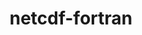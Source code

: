 ---
title: "netcdf-fortran"
layout: cache
categories: [package, develop]
meta: {"versions": ["4.6.1"], "compilers": ["gcc@=7.3.1"], "oss": ["amzn2"], "platforms": ["linux"], "targets": ["aarch64", "neoverse_n1", "x86_64_v3"], "stacks": ["aws-isc", "aws-isc-aarch64", "root"], "num_specs": 21, "num_specs_by_stack": {"root": 21, "aws-isc-aarch64": 14, "aws-isc": 7}}
spec_details: [{"hash": "pt3jlryom3mlqrkgrsyqce2wofwvkexc", "compiler": "gcc@=7.3.1", "versions": ["4.6.1"], "os": "amzn2", "platform": "linux", "target": "aarch64", "variants": ["build_system=autotools", "~doc", "+pic", "+shared"], "stacks": ["root", "aws-isc-aarch64"], "size": "-", "tarball": "https://binaries.spack.io/develop/build_cache/linux-amzn2-aarch64/gcc-7.3.1/netcdf-fortran-4.6.1/linux-amzn2-aarch64-gcc-7.3.1-netcdf-fortran-4.6.1-pt3jlryom3mlqrkgrsyqce2wofwvkexc.spack"}, {"hash": "3crofbm4kbsvpdkkmautl6tohpxso7r4", "compiler": "gcc@=7.3.1", "versions": ["4.6.1"], "os": "amzn2", "platform": "linux", "target": "aarch64", "variants": ["build_system=autotools", "~doc", "+pic", "+shared"], "stacks": ["root", "aws-isc-aarch64"], "size": "-", "tarball": "https://binaries.spack.io/develop/build_cache/linux-amzn2-aarch64/gcc-7.3.1/netcdf-fortran-4.6.1/linux-amzn2-aarch64-gcc-7.3.1-netcdf-fortran-4.6.1-3crofbm4kbsvpdkkmautl6tohpxso7r4.spack"}, {"hash": "ksor5q7tfx5fpehuarhxsf2xutgx7qhq", "compiler": "gcc@=7.3.1", "versions": ["4.6.1"], "os": "amzn2", "platform": "linux", "target": "aarch64", "variants": ["build_system=autotools", "~doc", "+pic", "+shared"], "stacks": ["root", "aws-isc-aarch64"], "size": "-", "tarball": "https://binaries.spack.io/develop/build_cache/linux-amzn2-aarch64/gcc-7.3.1/netcdf-fortran-4.6.1/linux-amzn2-aarch64-gcc-7.3.1-netcdf-fortran-4.6.1-ksor5q7tfx5fpehuarhxsf2xutgx7qhq.spack"}, {"hash": "jnsmjlppiy3wqc464dpzwtoe5cmz5s4d", "compiler": "gcc@=7.3.1", "versions": ["4.6.1"], "os": "amzn2", "platform": "linux", "target": "aarch64", "variants": ["build_system=autotools", "~doc", "+pic", "+shared"], "stacks": ["root", "aws-isc-aarch64"], "size": "-", "tarball": "https://binaries.spack.io/develop/build_cache/linux-amzn2-aarch64/gcc-7.3.1/netcdf-fortran-4.6.1/linux-amzn2-aarch64-gcc-7.3.1-netcdf-fortran-4.6.1-jnsmjlppiy3wqc464dpzwtoe5cmz5s4d.spack"}, {"hash": "ug3slgnqh7q7iusbtvpuqaqt7ucw5mic", "compiler": "gcc@=7.3.1", "versions": ["4.6.1"], "os": "amzn2", "platform": "linux", "target": "aarch64", "variants": ["build_system=autotools", "~doc", "+pic", "+shared"], "stacks": ["root", "aws-isc-aarch64"], "size": "-", "tarball": "https://binaries.spack.io/develop/build_cache/linux-amzn2-aarch64/gcc-7.3.1/netcdf-fortran-4.6.1/linux-amzn2-aarch64-gcc-7.3.1-netcdf-fortran-4.6.1-ug3slgnqh7q7iusbtvpuqaqt7ucw5mic.spack"}, {"hash": "uqblckzxbynygvas3grj27nxa3surks3", "compiler": "gcc@=7.3.1", "versions": ["4.6.1"], "os": "amzn2", "platform": "linux", "target": "aarch64", "variants": ["build_system=autotools", "~doc", "+pic", "+shared"], "stacks": ["root", "aws-isc-aarch64"], "size": "-", "tarball": "https://binaries.spack.io/develop/build_cache/linux-amzn2-aarch64/gcc-7.3.1/netcdf-fortran-4.6.1/linux-amzn2-aarch64-gcc-7.3.1-netcdf-fortran-4.6.1-uqblckzxbynygvas3grj27nxa3surks3.spack"}, {"hash": "renalw73rbl5xvzavjymkanudujk5cew", "compiler": "gcc@=7.3.1", "versions": ["4.6.1"], "os": "amzn2", "platform": "linux", "target": "aarch64", "variants": ["build_system=autotools", "~doc", "+pic", "+shared"], "stacks": ["root", "aws-isc-aarch64"], "size": "-", "tarball": "https://binaries.spack.io/develop/build_cache/linux-amzn2-aarch64/gcc-7.3.1/netcdf-fortran-4.6.1/linux-amzn2-aarch64-gcc-7.3.1-netcdf-fortran-4.6.1-renalw73rbl5xvzavjymkanudujk5cew.spack"}, {"hash": "qwzk7ih4j6wasfpp7qs5ojbkmrmchhf3", "compiler": "gcc@=7.3.1", "versions": ["4.6.1"], "os": "amzn2", "platform": "linux", "target": "neoverse_n1", "variants": ["build_system=autotools", "~doc", "+pic", "+shared"], "stacks": ["root", "aws-isc-aarch64"], "size": "-", "tarball": "https://binaries.spack.io/develop/build_cache/linux-amzn2-neoverse_n1/gcc-7.3.1/netcdf-fortran-4.6.1/linux-amzn2-neoverse_n1-gcc-7.3.1-netcdf-fortran-4.6.1-qwzk7ih4j6wasfpp7qs5ojbkmrmchhf3.spack"}, {"hash": "i7bfyl4byuj74l3gfpwxkhrgvl42znns", "compiler": "gcc@=7.3.1", "versions": ["4.6.1"], "os": "amzn2", "platform": "linux", "target": "neoverse_n1", "variants": ["build_system=autotools", "~doc", "+pic", "+shared"], "stacks": ["root", "aws-isc-aarch64"], "size": "-", "tarball": "https://binaries.spack.io/develop/build_cache/linux-amzn2-neoverse_n1/gcc-7.3.1/netcdf-fortran-4.6.1/linux-amzn2-neoverse_n1-gcc-7.3.1-netcdf-fortran-4.6.1-i7bfyl4byuj74l3gfpwxkhrgvl42znns.spack"}, {"hash": "4pxkuq2f5oarh2mnd54gcw5cpchbmnjy", "compiler": "gcc@=7.3.1", "versions": ["4.6.1"], "os": "amzn2", "platform": "linux", "target": "neoverse_n1", "variants": ["build_system=autotools", "~doc", "+pic", "+shared"], "stacks": ["root", "aws-isc-aarch64"], "size": "-", "tarball": "https://binaries.spack.io/develop/build_cache/linux-amzn2-neoverse_n1/gcc-7.3.1/netcdf-fortran-4.6.1/linux-amzn2-neoverse_n1-gcc-7.3.1-netcdf-fortran-4.6.1-4pxkuq2f5oarh2mnd54gcw5cpchbmnjy.spack"}, {"hash": "vk2wna7asqw3lhlgcdlxse2zramc6hop", "compiler": "gcc@=7.3.1", "versions": ["4.6.1"], "os": "amzn2", "platform": "linux", "target": "neoverse_n1", "variants": ["build_system=autotools", "~doc", "+pic", "+shared"], "stacks": ["root", "aws-isc-aarch64"], "size": "-", "tarball": "https://binaries.spack.io/develop/build_cache/linux-amzn2-neoverse_n1/gcc-7.3.1/netcdf-fortran-4.6.1/linux-amzn2-neoverse_n1-gcc-7.3.1-netcdf-fortran-4.6.1-vk2wna7asqw3lhlgcdlxse2zramc6hop.spack"}, {"hash": "ysck4yvddb4wso4h4bh7cvuwckmv43ae", "compiler": "gcc@=7.3.1", "versions": ["4.6.1"], "os": "amzn2", "platform": "linux", "target": "neoverse_n1", "variants": ["build_system=autotools", "~doc", "+pic", "+shared"], "stacks": ["root", "aws-isc-aarch64"], "size": "-", "tarball": "https://binaries.spack.io/develop/build_cache/linux-amzn2-neoverse_n1/gcc-7.3.1/netcdf-fortran-4.6.1/linux-amzn2-neoverse_n1-gcc-7.3.1-netcdf-fortran-4.6.1-ysck4yvddb4wso4h4bh7cvuwckmv43ae.spack"}, {"hash": "sk7smdosar4kfy6ii22fh4p4kifraqpm", "compiler": "gcc@=7.3.1", "versions": ["4.6.1"], "os": "amzn2", "platform": "linux", "target": "neoverse_n1", "variants": ["build_system=autotools", "~doc", "+pic", "+shared"], "stacks": ["root", "aws-isc-aarch64"], "size": "-", "tarball": "https://binaries.spack.io/develop/build_cache/linux-amzn2-neoverse_n1/gcc-7.3.1/netcdf-fortran-4.6.1/linux-amzn2-neoverse_n1-gcc-7.3.1-netcdf-fortran-4.6.1-sk7smdosar4kfy6ii22fh4p4kifraqpm.spack"}, {"hash": "eqemnbxbnqgfie6ymuegmoholedcjkvl", "compiler": "gcc@=7.3.1", "versions": ["4.6.1"], "os": "amzn2", "platform": "linux", "target": "neoverse_n1", "variants": ["build_system=autotools", "~doc", "+pic", "+shared"], "stacks": ["root", "aws-isc-aarch64"], "size": "-", "tarball": "https://binaries.spack.io/develop/build_cache/linux-amzn2-neoverse_n1/gcc-7.3.1/netcdf-fortran-4.6.1/linux-amzn2-neoverse_n1-gcc-7.3.1-netcdf-fortran-4.6.1-eqemnbxbnqgfie6ymuegmoholedcjkvl.spack"}, {"hash": "d6ou63prdmptxn6keydjgfpykxovwf5q", "compiler": "gcc@=7.3.1", "versions": ["4.6.1"], "os": "amzn2", "platform": "linux", "target": "x86_64_v3", "variants": ["build_system=autotools", "~doc", "+pic", "+shared"], "stacks": ["root", "aws-isc"], "size": "-", "tarball": "https://binaries.spack.io/develop/build_cache/linux-amzn2-x86_64_v3/gcc-7.3.1/netcdf-fortran-4.6.1/linux-amzn2-x86_64_v3-gcc-7.3.1-netcdf-fortran-4.6.1-d6ou63prdmptxn6keydjgfpykxovwf5q.spack"}, {"hash": "c6nd2zul2q5qlt7yh6lbhilsmxs6sshz", "compiler": "gcc@=7.3.1", "versions": ["4.6.1"], "os": "amzn2", "platform": "linux", "target": "x86_64_v3", "variants": ["build_system=autotools", "~doc", "+pic", "+shared"], "stacks": ["root", "aws-isc"], "size": "-", "tarball": "https://binaries.spack.io/develop/build_cache/linux-amzn2-x86_64_v3/gcc-7.3.1/netcdf-fortran-4.6.1/linux-amzn2-x86_64_v3-gcc-7.3.1-netcdf-fortran-4.6.1-c6nd2zul2q5qlt7yh6lbhilsmxs6sshz.spack"}, {"hash": "xzxqdazmftduk3avwy4sdvauz6ksuvly", "compiler": "gcc@=7.3.1", "versions": ["4.6.1"], "os": "amzn2", "platform": "linux", "target": "x86_64_v3", "variants": ["build_system=autotools", "~doc", "+pic", "+shared"], "stacks": ["root", "aws-isc"], "size": "-", "tarball": "https://binaries.spack.io/develop/build_cache/linux-amzn2-x86_64_v3/gcc-7.3.1/netcdf-fortran-4.6.1/linux-amzn2-x86_64_v3-gcc-7.3.1-netcdf-fortran-4.6.1-xzxqdazmftduk3avwy4sdvauz6ksuvly.spack"}, {"hash": "gspodasvfwk56hdsd4dmmv2rb5trhcw7", "compiler": "gcc@=7.3.1", "versions": ["4.6.1"], "os": "amzn2", "platform": "linux", "target": "x86_64_v3", "variants": ["build_system=autotools", "~doc", "+pic", "+shared"], "stacks": ["root", "aws-isc"], "size": "-", "tarball": "https://binaries.spack.io/develop/build_cache/linux-amzn2-x86_64_v3/gcc-7.3.1/netcdf-fortran-4.6.1/linux-amzn2-x86_64_v3-gcc-7.3.1-netcdf-fortran-4.6.1-gspodasvfwk56hdsd4dmmv2rb5trhcw7.spack"}, {"hash": "of5edh5ui4xojutzxc2pemf6tqd36vja", "compiler": "gcc@=7.3.1", "versions": ["4.6.1"], "os": "amzn2", "platform": "linux", "target": "x86_64_v3", "variants": ["build_system=autotools", "~doc", "+pic", "+shared"], "stacks": ["root", "aws-isc"], "size": "-", "tarball": "https://binaries.spack.io/develop/build_cache/linux-amzn2-x86_64_v3/gcc-7.3.1/netcdf-fortran-4.6.1/linux-amzn2-x86_64_v3-gcc-7.3.1-netcdf-fortran-4.6.1-of5edh5ui4xojutzxc2pemf6tqd36vja.spack"}, {"hash": "dyyxz2u62pnheeracbw2zm2npgwyysox", "compiler": "gcc@=7.3.1", "versions": ["4.6.1"], "os": "amzn2", "platform": "linux", "target": "x86_64_v3", "variants": ["build_system=autotools", "~doc", "+pic", "+shared"], "stacks": ["root", "aws-isc"], "size": "-", "tarball": "https://binaries.spack.io/develop/build_cache/linux-amzn2-x86_64_v3/gcc-7.3.1/netcdf-fortran-4.6.1/linux-amzn2-x86_64_v3-gcc-7.3.1-netcdf-fortran-4.6.1-dyyxz2u62pnheeracbw2zm2npgwyysox.spack"}, {"hash": "pxa34dh5zpojbc3sjdc35bu523a27bjo", "compiler": "gcc@=7.3.1", "versions": ["4.6.1"], "os": "amzn2", "platform": "linux", "target": "x86_64_v3", "variants": ["build_system=autotools", "~doc", "+pic", "+shared"], "stacks": ["root", "aws-isc"], "size": "-", "tarball": "https://binaries.spack.io/develop/build_cache/linux-amzn2-x86_64_v3/gcc-7.3.1/netcdf-fortran-4.6.1/linux-amzn2-x86_64_v3-gcc-7.3.1-netcdf-fortran-4.6.1-pxa34dh5zpojbc3sjdc35bu523a27bjo.spack"}]
---